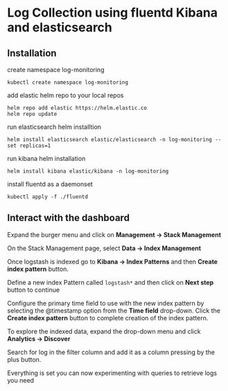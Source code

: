 # Log Collection using fluentd Kibana and elasticsearch

## Installation

create namespace log-monitoring
```
kubectl create namespace log-monitoring
```

add elastic helm repo to your local repos
```
helm repo add elastic https://helm.elastic.co
helm repo update
```

run elasticsearch helm installtion
```
helm install elasticsearch elastic/elasticsearch -n log-monitoring --set replicas=1
```

run kibana helm installation
```
helm install kibana elastic/kibana -n log-monitoring
```

install fluentd as a daemonset
```
kubectl apply -f ./fluentd
```

## Interact with the dashboard

Expand the burger menu and click on **Management -> Stack Management**

On the Stack Management page, select **Data -> Index Management**

Once logstash is indexed  go to **Kibana -> Index Patterns** and then **Create index pattern** button.

Define a new index Pattern called `logstash*` and then click on **Next step** button to continue

Configure the primary time field to use with the new index pattern by selecting the @timestamp option from the **Time field** drop-down. Click the **Create index pattern** button to complete creation of the index pattern.

To explore the indexed data, expand the drop-down menu and click **Analytics -> Discover**

Search for log in the filter column and add it as a column pressing by the plus button.

Everything is set you can now experimenting with queries to retrieve logs you need
